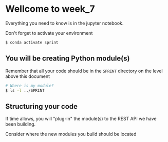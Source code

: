 # Wellcome to week_7

Everything you need to know is in the jupyter notebook.

Don't forget to activate your environment

```bash
$ conda activate sprint
```

## You will be creating Python module(s)

Remember that all your code should be in the `SPRINT` directory on the level above this document

```bash
# Where is my module?
$ ls -l ../SPRINT
```

## Structuring your code 

If time allows, you will "plug-in" the module(s) to the REST API we have been building.

Consider where the new modules you build should be located